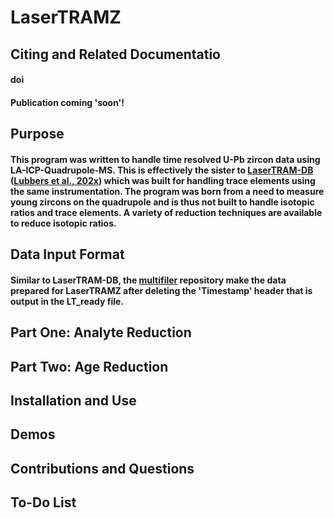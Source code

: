 # LaserTRAMZ
## Citing and Related Documentatio
#### doi
#### Publication coming 'soon'!
## Purpose
#### This program was written to handle time resolved U-Pb zircon data using LA-ICP-Quadrupole-MS. This is effectively the sister to [LaserTRAM-DB](https://github.com/jlubbersgeo/laserTRAM-DB#readme) ([Lubbers et al., 202x](https://doi.org/10.5281/zenodo.7826697)) which was built for handling trace elements using the same instrumentation. The program was born from a need to measure young zircons on the quadrupole and is thus not built to handle isotopic ratios and trace elements. A variety of reduction techniques are available to reduce isotopic ratios.
## Data Input Format
#### Similar to LaserTRAM-DB, the [multifiler](https://github.com/jlubbersgeo/multifiler) repository  make the data prepared for LaserTRAMZ after deleting the 'Timestamp' header that is output in the LT_ready file.

## Part One: Analyte Reduction


## Part Two: Age Reduction


## Installation and Use


## Demos


## Contributions and Questions


## To-Do List

